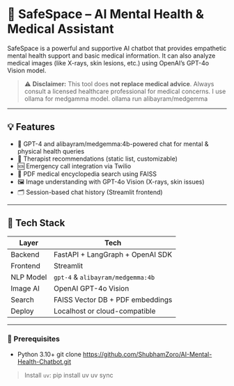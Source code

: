 # 🧠 SafeSpace – AI Mental Health & Medical Assistant

SafeSpace is a powerful and supportive AI chatbot that provides empathetic mental health support and basic medical information. It can also analyze medical images (like X-rays, skin lesions, etc.) using OpenAI’s GPT-4o Vision model.

> ⚠️ **Disclaimer:** This tool does **not replace medical advice**. Always consult a licensed healthcare professional for medical concerns.
I use ollama for medgamma model. ollama run alibayram/medgemma

---

## 💡 Features

- 🤖 GPT-4 and alibayram/medgemma:4b-powered chat for mental & physical health queries
- 📍 Therapist recommendations (static list, customizable)
- 🆘 Emergency call integration via Twilio
- 📄 PDF medical encyclopedia search using FAISS
- 🖼️ Image understanding with GPT-4o Vision (X-rays, skin issues)
- 🗂️ Session-based chat history (Streamlit frontend)

---

## 🔧 Tech Stack

| Layer     | Tech                              |
|-----------|-----------------------------------|
| Backend   | FastAPI + LangGraph + OpenAI SDK  |
| Frontend  | Streamlit                         |
| NLP Model | `gpt-4` & `alibayram/medgemma:4b` |
| Image AI  | OpenAI GPT-4o Vision              |
| Search    | FAISS Vector DB + PDF embeddings  |
| Deploy    | Localhost or cloud-compatible     |

---


### 🧱 Prerequisites

- Python 3.10+
git clone https://github.com/ShubhamZoro/AI-Mental-Health-Chatbot.git

> Install `uv`: pip install uv
> uv sync


